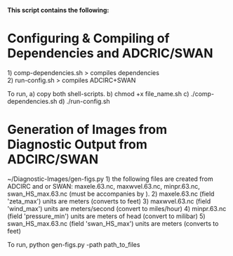 <b>This script contains the following:</b> 

<h1>Configuring & Compiling of Dependencies and ADCRIC/SWAN</h1>
1) comp-dependencies.sh  > compiles dependencies <br>
2) run-config.sh         > compiles ADCIRC+SWAN  <br>

To run, 
a) copy both shell-scripts.
b) chmod +x file_name.sh
c) ./comp-dependencies.sh
d) ./run-config.sh

<h1>Generation of Images from Diagnostic Output from ADCIRC/SWAN</h1>
~/Diagnostic-Images/gen-figs.py
1) the following files are created from ADCIRC and or SWAN: maxele.63.nc, maxwvel.63.nc, minpr.63.nc, swan_HS_max.63.nc (must be accompanies by ).
2) maxele.63.nc (field 'zeta_max') units are meters (converts to feet)
3) maxwvel.63.nc (field 'wind_max') units are meters/second (convert to miles/hour)
4) minpr.63.nc (field 'pressure_min') units are meters of head (convert to milibar) 
5) swan_HS_max.63.nc (field 'swan_HS_max') units are meters (converts to feet)

To run,
python gen-figs.py -path path_to_files
